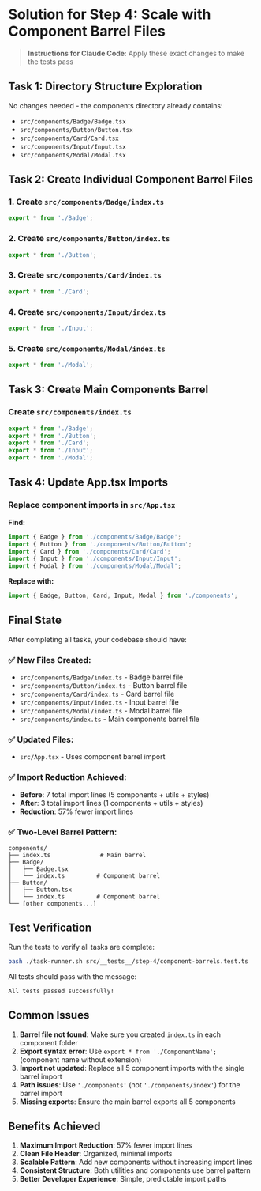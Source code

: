 # Solution for Step 4: Scale with Component Barrel Files

> **Instructions for Claude Code**: Apply these exact changes to make the tests pass

## Task 1: Directory Structure Exploration

No changes needed - the components directory already contains:
- `src/components/Badge/Badge.tsx`
- `src/components/Button/Button.tsx`
- `src/components/Card/Card.tsx`
- `src/components/Input/Input.tsx`
- `src/components/Modal/Modal.tsx`

## Task 2: Create Individual Component Barrel Files

### 1. Create `src/components/Badge/index.ts`
```typescript
export * from './Badge';
```

### 2. Create `src/components/Button/index.ts`
```typescript
export * from './Button';
```

### 3. Create `src/components/Card/index.ts`
```typescript
export * from './Card';
```

### 4. Create `src/components/Input/index.ts`
```typescript
export * from './Input';
```

### 5. Create `src/components/Modal/index.ts`
```typescript
export * from './Modal';
```

## Task 3: Create Main Components Barrel

### Create `src/components/index.ts`
```typescript
export * from './Badge';
export * from './Button';
export * from './Card';
export * from './Input';
export * from './Modal';
```

## Task 4: Update App.tsx Imports

### Replace component imports in `src/App.tsx`

**Find:**
```typescript
import { Badge } from './components/Badge/Badge';
import { Button } from './components/Button/Button';
import { Card } from './components/Card/Card';
import { Input } from './components/Input/Input';
import { Modal } from './components/Modal/Modal';
```

**Replace with:**
```typescript
import { Badge, Button, Card, Input, Modal } from './components';
```

## Final State

After completing all tasks, your codebase should have:

### ✅ New Files Created:
- `src/components/Badge/index.ts` - Badge barrel file
- `src/components/Button/index.ts` - Button barrel file
- `src/components/Card/index.ts` - Card barrel file
- `src/components/Input/index.ts` - Input barrel file
- `src/components/Modal/index.ts` - Modal barrel file
- `src/components/index.ts` - Main components barrel file

### ✅ Updated Files:
- `src/App.tsx` - Uses component barrel import

### ✅ Import Reduction Achieved:
- **Before**: 7 total import lines (5 components + utils + styles)
- **After**: 3 total import lines (1 components + utils + styles)
- **Reduction**: 57% fewer import lines

### ✅ Two-Level Barrel Pattern:
```
components/
├── index.ts              # Main barrel
├── Badge/
│   ├── Badge.tsx
│   └── index.ts         # Component barrel
├── Button/
│   ├── Button.tsx
│   └── index.ts         # Component barrel
└── [other components...]
```

## Test Verification

Run the tests to verify all tasks are complete:
```bash
bash ./task-runner.sh src/__tests__/step-4/component-barrels.test.ts
```

All tests should pass with the message:
```
All tests passed successfully!
```

## Common Issues

1. **Barrel file not found**: Make sure you created `index.ts` in each component folder
2. **Export syntax error**: Use `export * from './ComponentName';` (component name without extension)
3. **Import not updated**: Replace all 5 component imports with the single barrel import
4. **Path issues**: Use `'./components'` (not `'./components/index'`) for the barrel import
5. **Missing exports**: Ensure the main barrel exports all 5 components

## Benefits Achieved

1. **Maximum Import Reduction**: 57% fewer import lines
2. **Clean File Header**: Organized, minimal imports
3. **Scalable Pattern**: Add new components without increasing import lines
4. **Consistent Structure**: Both utilities and components use barrel pattern
5. **Better Developer Experience**: Simple, predictable import paths